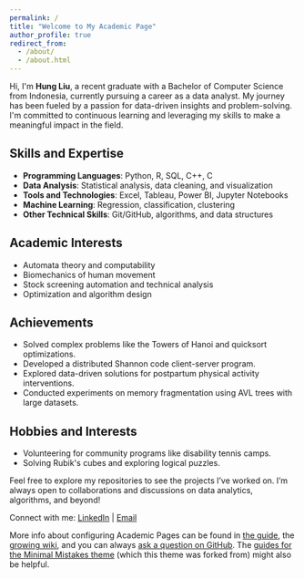 ```yaml
---
permalink: /
title: "Welcome to My Academic Page"
author_profile: true
redirect_from: 
  - /about/
  - /about.html
---
```


Hi, I'm **Hung Liu**, a recent graduate with a Bachelor of Computer Science from Indonesia, currently pursuing a career as a data analyst. My journey has been fueled by a passion for data-driven insights and problem-solving. I'm committed to continuous learning and leveraging my skills to make a meaningful impact in the field.

## Skills and Expertise
- **Programming Languages**: Python, R, SQL, C++, C
- **Data Analysis**: Statistical analysis, data cleaning, and visualization
- **Tools and Technologies**: Excel, Tableau, Power BI, Jupyter Notebooks
- **Machine Learning**: Regression, classification, clustering
- **Other Technical Skills**: Git/GitHub, algorithms, and data structures

## Academic Interests
- Automata theory and computability
- Biomechanics of human movement
- Stock screening automation and technical analysis
- Optimization and algorithm design

## Achievements
- Solved complex problems like the Towers of Hanoi and quicksort optimizations.
- Developed a distributed Shannon code client-server program.
- Explored data-driven solutions for postpartum physical activity interventions.
- Conducted experiments on memory fragmentation using AVL trees with large datasets.

## Hobbies and Interests
- Volunteering for community programs like disability tennis camps.
- Solving Rubik's cubes and exploring logical puzzles.

Feel free to explore my repositories to see the projects I’ve worked on. I’m always open to collaborations and discussions on data analytics, algorithms, and beyond!

Connect with me: [LinkedIn](#) | [Email](mailto:your.email@example.com)


More info about configuring Academic Pages can be found in [the guide](https://academicpages.github.io/markdown/), the [growing wiki](https://github.com/academicpages/academicpages.github.io/wiki), and you can always [ask a question on GitHub](https://github.com/academicpages/academicpages.github.io/discussions). The [guides for the Minimal Mistakes theme](https://mmistakes.github.io/minimal-mistakes/docs/configuration/) (which this theme was forked from) might also be helpful.
